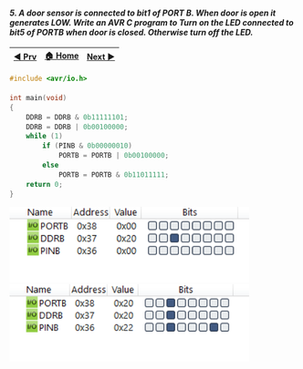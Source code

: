 
#### *5. A door sensor is connected to bit1 of PORT B. When door is open it generates LOW. Write an AVR C program to Turn on the LED connected to bit5 of PORTB when door is closed. Otherwise turn off the LED.*


|[◀️ Prv](../p4/readme.md)|[🏠 Home](/README.md)|[Next ▶️](../../practical-6/p1/readme.md)|
|---|---|---|

```c
#include <avr/io.h>

int main(void)
{
    DDRB = DDRB & 0b11111101;
    DDRB = DDRB | 0b00100000;
	while (1)
		if (PINB & 0b00000010)
			PORTB = PORTB | 0b00100000;
		else
			PORTB = PORTB & 0b11011111;
	return 0;
}
```
<img src="./p5-1.png" style="width:30em" title="output-1" alt="output-1" >

<img src="./p5-2.png" style="width:30em" title="output-2" alt="output-2" >
